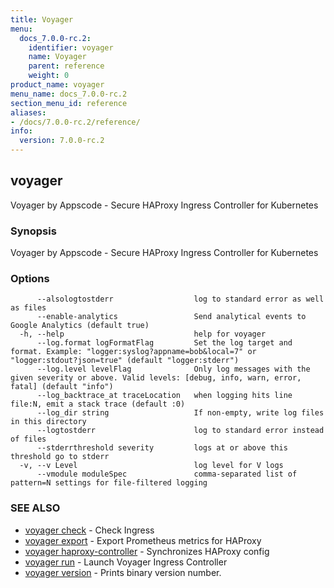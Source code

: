 ```yaml
---
title: Voyager
menu:
  docs_7.0.0-rc.2:
    identifier: voyager
    name: Voyager
    parent: reference
    weight: 0
product_name: voyager
menu_name: docs_7.0.0-rc.2
section_menu_id: reference
aliases:
- /docs/7.0.0-rc.2/reference/
info:
  version: 7.0.0-rc.2
---
```


## voyager

Voyager by Appscode - Secure HAProxy Ingress Controller for Kubernetes

### Synopsis

Voyager by Appscode - Secure HAProxy Ingress Controller for Kubernetes

### Options

```
      --alsologtostderr                  log to standard error as well as files
      --enable-analytics                 Send analytical events to Google Analytics (default true)
  -h, --help                             help for voyager
      --log.format logFormatFlag         Set the log target and format. Example: "logger:syslog?appname=bob&local=7" or "logger:stdout?json=true" (default "logger:stderr")
      --log.level levelFlag              Only log messages with the given severity or above. Valid levels: [debug, info, warn, error, fatal] (default "info")
      --log_backtrace_at traceLocation   when logging hits line file:N, emit a stack trace (default :0)
      --log_dir string                   If non-empty, write log files in this directory
      --logtostderr                      log to standard error instead of files
      --stderrthreshold severity         logs at or above this threshold go to stderr
  -v, --v Level                          log level for V logs
      --vmodule moduleSpec               comma-separated list of pattern=N settings for file-filtered logging
```

### SEE ALSO

* [voyager check](/docs/7.0.0-rc.2/reference/voyager_check)	 - Check Ingress
* [voyager export](/docs/7.0.0-rc.2/reference/voyager_export)	 - Export Prometheus metrics for HAProxy
* [voyager haproxy-controller](/docs/7.0.0-rc.2/reference/voyager_haproxy-controller)	 - Synchronizes HAProxy config
* [voyager run](/docs/7.0.0-rc.2/reference/voyager_run)	 - Launch Voyager Ingress Controller
* [voyager version](/docs/7.0.0-rc.2/reference/voyager_version)	 - Prints binary version number.

